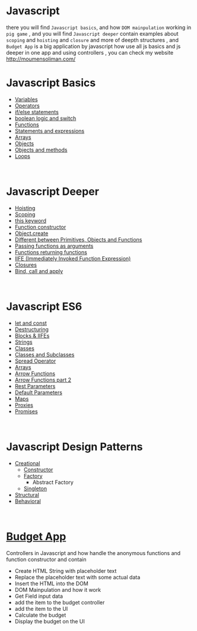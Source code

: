 # Javascript
 there you will find `Javascript basics`, and how `DOM mainpulation` working in `pig game` , and you will find `Javascript deeper` contain examples about `scoping` and `hoisting` and `closure` and more of deepth structures , and `Budget App` is a big application by javascript how use all js basics and js deeper in one app and using controllers , you can check my website http://moumensoliman.com/

<h1>Javascript Basics</h1>
<ul>
   <li><a href="https://github.com/moumen-soliman/Javascript/blob/master/JS-Basics/variables.js" >Variables</a></li>
   <li><a href="https://github.com/moumen-soliman/Javascript/blob/master/JS-Basics/operators.js" >Operators</a></li>
   <li><a href="https://github.com/moumen-soliman/Javascript/blob/master/JS-Basics/if-statment.js" >if/else statements</a></li>
   <li><a href="https://github.com/moumen-soliman/Javascript/blob/master/JS-Basics/boolean-and-switch.js" >boolean logic and switch</a></li>
   <li><a href="https://github.com/moumen-soliman/Javascript/blob/master/JS-Basics/functions.js" >Functions</a></li>
   <li><a href="https://github.com/moumen-soliman/Javascript/blob/master/JS-Basics/expressions-with-functions.js" >Statements and expressions</a></li>
   <li><a href="https://github.com/moumen-soliman/Javascript/blob/master/JS-Basics/arrays.js" >Arrays</a></li>
   <li><a href="https://github.com/moumen-soliman/Javascript/blob/master/JS-Basics/objects.js" >Objects</a></li>
   <li><a href="https://github.com/moumen-soliman/Javascript/blob/master/JS-Basics/objects-and-methods.js">Objects and methods</a></li>
   <li><a href="https://github.com/moumen-soliman/Javascript/blob/master/JS-Basics/loops.js">Loops</a></li>
</ul>
<br>
<h1>Javascript Deeper</h1>
<ul>
  <li><a href="https://github.com/moumen-soliman/Javascript/blob/master/JS-Deeper/hoisting.js">Hoisting</a></li>
  <li><a href="https://github.com/moumen-soliman/Javascript/blob/master/JS-Deeper/scoping.js">Scoping</a></li>
  <li><a href="https://github.com/moumen-soliman/Javascript/blob/master/JS-Deeper/this.js">this keyword</a></li>
  <li><a href="https://github.com/moumen-soliman/Javascript/blob/master/JS-Deeper/function-constructor.js">Function constructor</a></li>
  <li><a href="https://github.com/moumen-soliman/Javascript/blob/master/JS-Deeper/object.create.js">Object.create</a></li>
  <li><a href="https://github.com/moumen-soliman/Javascript/blob/master/JS-Deeper/different-between-primitives-objects-functions.js">Different between Primitives, Objects and Functions</a> </li>
  <li><a href="https://github.com/moumen-soliman/Javascript/blob/master/JS-Deeper/passing-functions-as-arguments.js">Passing functions as arguments</a></li>
  <li><a href="https://github.com/moumen-soliman/Javascript/blob/master/JS-Deeper/functions-return-functions.js">Functions returning functions</a></li>
  <li><a href="https://github.com/moumen-soliman/Javascript/blob/master/JS-Deeper/IIFE-immediately-invoked-function-expression.js">IIFE (Immediately Invoked Function Expression)</a></li>
  <li><a href="https://github.com/moumen-soliman/Javascript/blob/master/JS-Deeper/closures.js">Closures</a></li>
  <li><a href="https://github.com/moumen-soliman/Javascript/blob/master/JS-Deeper/bind-call-apply.js">Bind, call and apply</a></li>
</ul>
<br>
<h1>Javascript ES6</h1>
<ul>
  <li><a href="https://github.com/moumen-soliman/Javascript/blob/master/ES6/let-and-const.js">let and const</a></li>
  <li><a href="https://github.com/moumen-soliman/Javascript/blob/master/ES6/destructuring.js">Destructuring</a></li>
  <li><a href="https://github.com/moumen-soliman/Javascript/blob/master/ES6/blocks-IIFEs.js">Blocks & IIFEs</a></li>
  <li><a href="https://github.com/moumen-soliman/Javascript/blob/master/ES6/strings.js">Strings</a></li>
  <li><a href="https://github.com/moumen-soliman/Javascript/blob/master/ES6/classes.js">Classes</a></li>
  <li><a href="https://github.com/moumen-soliman/Javascript/blob/master/ES6/classes-and-subclasses.js">Classes and Subclasses </a></li>
  <li><a href="https://github.com/moumen-soliman/Javascript/blob/master/ES6/spread-operator.js">Spread Operator</a></li>
  <li><a href="https://github.com/moumen-soliman/Javascript/blob/master/ES6/arrays.js">Arrays</a> </li>
  <li><a href="https://github.com/moumen-soliman/Javascript/blob/master/ES6/arrow-functions.js">Arrow Functions</a></li>
  <li><a href="https://github.com/moumen-soliman/Javascript/blob/master/ES6/arrow-functions-part-2.js">Arrow Functions part 2</a></li>
  <li><a href="https://github.com/moumen-soliman/Javascript/blob/master/ES6/rest-parameters.js">Rest Parameters</a></li>
  <li><a href="https://github.com/moumen-soliman/Javascript/blob/master/ES6/default-parameters.js">Default Parameters </a></li>
  <li><a href="https://github.com/moumen-soliman/Javascript/blob/master/ES6/maps.js">Maps</a></li>
  <li><a href="https://github.com/moumen-soliman/Javascript/blob/master/ES6/proxies.js">Proxies</a></li>
  <li><a href="https://github.com/moumen-soliman/Javascript/blob/master/ES6/promises.js">Promises</a></li>
</ul>
<br>
<h1>Javascript Design Patterns</h1>
<ul>
  <li><a href="https://github.com/moumen-soliman/Javascript/tree/master/Design%20Patterns/creational">Creational</a>
    <ul>
        <li><a href="https://github.com/moumen-soliman/Javascript/tree/master/Design%20Patterns/creational/constructor">Constructor</a></li>
        <li><a href="https://github.com/moumen-soliman/Javascript/tree/master/Design%20Patterns/creational/factory">Factory</a>
            <ul>
                <li>Abstract Factory</li>
            </ul>
        </li>
        <li><a href="https://github.com/moumen-soliman/Javascript/tree/master/Design%20Patterns/creational/singleton">Singleton</a></li>
    </ul>
  </li>
  <li><a href="https://github.com/moumen-soliman/Javascript/tree/master/Design%20Patterns/structural">Structural</a></li>
  <li><a href="https://github.com/moumen-soliman/Javascript/tree/master/Design%20Patterns/behavioral">Behavioral</a></li>
</ul>
<br>
<h1><a href="https://github.com/moumen-soliman/Javascript/tree/master/Budget%20App">Budget App</a></h1>
Controllers in Javascript and how handle the anonymous functions and function constructor and contain 

<ul>
<li>Create HTML String with placeholder text</li>
<li>Replace the placeholder text with some actual data</li>
<li>Insert the HTML into the DOM</li>
<li>DOM Mainpulation and how it work</li>
<li>Get Field input data</li>
<li>add the item to the budget controller</li>
<li>add the item to the UI</li>
<li>Calculate the budget</li>
<li>Display the budget on the UI</li>
</ul>


